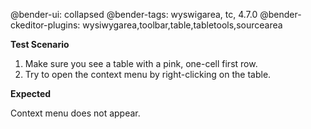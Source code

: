 @bender-ui: collapsed
@bender-tags: wyswigarea, tc, 4.7.0
@bender-ckeditor-plugins: wysiwygarea,toolbar,table,tabletools,sourcearea

**Test Scenario**

1. Make sure you see a table with a pink, one-cell first row.
2. Try to open the context menu by right-clicking on the table.

**Expected**

Context menu does not appear.
